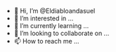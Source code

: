 - 👋 Hi, I’m @Eldiabloandasuel
- 👀 I’m interested in ...
- 🌱 I’m currently learning ...
- 💞️ I’m looking to collaborate on ...
- 📫 How to reach me ...

<!---
Eldiabloandasuel/Eldiabloandasuel is a ✨ special ✨ repository because its `README.md` (this file) appears on your GitHub profile.
You can click the Preview link to take a look at your changes.
--->

